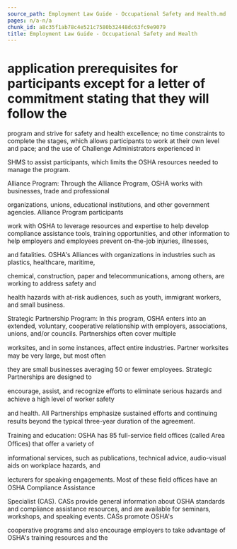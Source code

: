 ```yaml
---
source_path: Employment Law Guide - Occupational Safety and Health.md
pages: n/a-n/a
chunk_id: a8c35f1ab78c4e521c7580b32448dc63fc9e9079
title: Employment Law Guide - Occupational Safety and Health
---
```

# application prerequisites for participants except for a letter of commitment stating that they will follow the

program and strive for safety and health excellence; no time constraints to complete the stages, which allows participants to work at their own level and pace; and the use of Challenge Administrators experienced in

SHMS to assist participants, which limits the OSHA resources needed to manage the program.

Alliance Program: Through the Alliance Program, OSHA works with businesses, trade and professional

organizations, unions, educational institutions, and other government agencies. Alliance Program participants

work with OSHA to leverage resources and expertise to help develop compliance assistance tools, training opportunities, and other information to help employers and employees prevent on-the-job injuries, illnesses,

and fatalities. OSHA's Alliances with organizations in industries such as plastics, healthcare, maritime,

chemical, construction, paper and telecommunications, among others, are working to address safety and

health hazards with at-risk audiences, such as youth, immigrant workers, and small business.

Strategic Partnership Program: In this program, OSHA enters into an extended, voluntary, cooperative relationship with employers, associations, unions, and/or councils. Partnerships often cover multiple

worksites, and in some instances, aﬀect entire industries. Partner worksites may be very large, but most often

they are small businesses averaging 50 or fewer employees. Strategic Partnerships are designed to

encourage, assist, and recognize eﬀorts to eliminate serious hazards and achieve a high level of worker safety

and health. All Partnerships emphasize sustained eﬀorts and continuing results beyond the typical three-year duration of the agreement.

Training and education: OSHA has 85 full-service ﬁeld oﬃces (called Area Oﬃces) that oﬀer a variety of

informational services, such as publications, technical advice, audio-visual aids on workplace hazards, and

lecturers for speaking engagements. Most of these ﬁeld oﬃces have an OSHA Compliance Assistance

Specialist (CAS). CASs provide general information about OSHA standards and compliance assistance resources, and are available for seminars, workshops, and speaking events. CASs promote OSHA's

cooperative programs and also encourage employers to take advantage of OSHA's training resources and the
